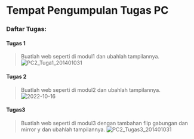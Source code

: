 # Tempat Pengumpulan Tugas PC

### Daftar Tugas:

#### Tugas 1 
> Buatlah web seperti di modul1 dan ubahlah tampilannya.
![PC2_Tuga1_201401031](https://user-images.githubusercontent.com/73374793/196133224-e62ae2f7-c9d0-49f2-9f9e-b7817977c1b9.png)

#### Tugas 2
> Buatlah web seperti di modul2 dan ubahlah tampilannya.
![2022-10-16](https://user-images.githubusercontent.com/73374793/196133255-695d3cc3-5c7b-4caa-bd6f-690c76220df1.png)

#### Tugas3
> Buatlah web seperti di modul3 dengan tambahan flip gabungan dan mirror y dan ubahlah tampilannya.
![PC2_Tugas3_201401031](https://user-images.githubusercontent.com/73374793/198301604-92b7e1e4-fc48-434a-aecf-8e4dcaa17311.PNG)
